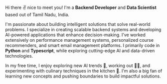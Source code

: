 Hi there ✌️ nice to meet you! I'm a **Backend Developer** and **Data Scientist** based out of Tamil Nadu, India.

I'm passionate about building intelligent solutions that solve real-world problems. I specialize in creating scalable backend systems and developing AI-powered applications that enhance decision-making. I’ve worked extensively on performance management systems, personalized course recommenders, and smart email management platforms. I primarily code in **Python** and **Typescript**, while exploring cutting-edge AI and data-driven technologies.

In my free time, I enjoy exploring new AI trends 🤖, working out 🏋️‍♂️, and experimenting with culinary techniques in the kitchen 🍲. I'm also a big fan of learning new concepts and pushing boundaries to build impactful solutions.
